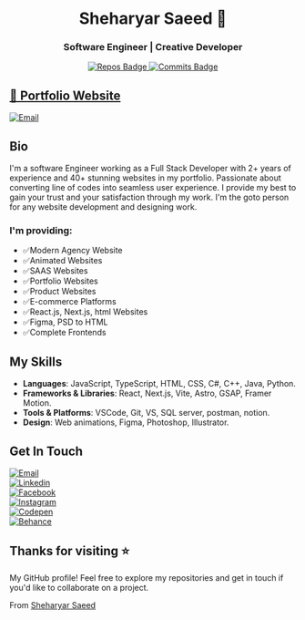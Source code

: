 <h1 align="center">Sheharyar Saeed 👋</h1>
<h3 align="center">Software Engineer | Creative Developer</h3>

<p align="center">
  <a href="https://github.com/sherryjutt932?tab=repositories">
    <img src="https://badges.pufler.dev/repos/sherryjutt932" alt="Repos Badge" />
  </a>
  <a href="https://github.com/sherryjutt932">
    <img src="https://badges.pufler.dev/commits/yearly/sherryjutt932" alt="Commits Badge" />
  </a>
</p>

## [🔰 Portfolio Website](https://sheharyar-saeed-portfolio-2024.vercel.app/)
[![Email](https://img.shields.io/badge/sheharyarsaeed.vercel.app-0d1117?style=for-the-badge&logo=google&logoColor=white&labelColor=010409)](https://sheharyarsaeed.vercel.app/)<br/>

## Bio
I'm a software Engineer working as a Full Stack Developer with 2+ years of experience and 40+ stunning websites in my portfolio. Passionate about converting line of codes into seamless user experience. I provide my best to gain your trust and your satisfaction through my work. I'm the goto person for any website development and designing work.
### I'm providing:

- ✅Modern Agency Website
- ✅Animated Websites
- ✅SAAS Websites
- ✅Portfolio Websites
- ✅Product Websites
- ✅E-commerce Platforms
- ✅React.js, Next.js, html Websites
- ✅Figma, PSD to HTML
- ✅Complete Frontends

## My Skills
- **Languages**: JavaScript, TypeScript, HTML, CSS, C#, C++, Java, Python.
- **Frameworks & Libraries**: React, Next.js, Vite, Astro, GSAP, Framer Motion.
- **Tools & Platforms**: VSCode, Git, VS, SQL server, postman, notion.
- **Design**: Web animations, Figma, Photoshop, Illustrator.

## Get In Touch
<!--
- [sheharyarsaeed7@gmail.com](mailto:sheharyarsaeed7@gmail.com)
- [LinkedIn](https://www.linkedin.com/in/sheharyarsaeed932/)
- [Facebook](https://www.facebook.com/profile.php?id=100009704040257)
- [Instagram](https://www.instagram.com/sherry_jutt42/)
- [Codepen](https://codepen.io/sherryjutt932)
- [Behance](https://www.behance.net/sheharyarsaeed1)
-->
<!--
- [![Email - sheharyarsaeed7@gmail.com](https://img.shields.io/badge/Email-sheharyarsaeed7@gmail.com-333?style=for-the-badge&logo=gmail&logoColor=white&labelColor=222)](mailto:sheharyarsaeed7@gmail.com)
- [![Linkedin - sheharyarsaeed932](https://img.shields.io/badge/Linkedin-sheharyarsaeed932-333?style=for-the-badge&logo=linkedin&logoColor=ffffff&labelColor=222)](https://www.linkedin.com/in/sheharyarsaeed932/)
- [![Facebook - Sherry Jutt](https://img.shields.io/badge/Facebook-Sherry%20Jutt-333?style=for-the-badge&logo=facebook&logoColor=0866ff&labelColor=222)](https://www.facebook.com/profile.php?id=100009704040257)
- [![Instagram - sherry_jutt42](https://img.shields.io/badge/Instagram-sherry_jutt42-333?style=for-the-badge&logo=instagram&labelColor=222)](https://www.instagram.com/sherry_jutt42/)
- [![Codepen - sherryjutt932](https://img.shields.io/badge/Codepen-sherryjutt932-333?style=for-the-badge&logo=codepen&logoColor=white&labelColor=222)](https://codepen.io/sherryjutt932)
- [![Behance - sheharyarsaeed1](https://img.shields.io/badge/Behance-sheharyarsaeed1-333333?style=for-the-badge&logo=behance&logoColor=0057ff&labelColor=222)](https://www.behance.net/sheharyarsaeed1)
-->

[![Email](https://img.shields.io/badge/Email%20|%20sheharyarsaeed7@gmail.com-0d1117?style=for-the-badge&logo=gmail&logoColor=white&labelColor=010409)](mailto:sheharyarsaeed7@gmail.com)<br/>
[![Linkedin](https://img.shields.io/badge/Linkedin%20|%20sheharyarsaeed932-0d1117?style=for-the-badge&logo=linkedin&logoColor=ffffff&labelColor=010409)](https://www.linkedin.com/in/sheharyarsaeed932/)<br/>
[![Facebook](https://img.shields.io/badge/Facebook%20|%20Sherry%20Jutt-0d1117?style=for-the-badge&logo=facebook&logoColor=0866ff&labelColor=010409)](https://www.facebook.com/profile.php?id=100009704040257)<br/>
[![Instagram](https://img.shields.io/badge/Instagram%20|%20sherry_jutt42-0d1117?style=for-the-badge&logo=instagram&labelColor=010409)](https://www.instagram.com/sherry_jutt42/)<br/>
[![Codepen](https://img.shields.io/badge/Codepen%20|%20sherryjutt932-0d1117?style=for-the-badge&logo=codepen&logoColor=white&labelColor=010409)](https://codepen.io/sherryjutt932)<br/>
[![Behance](https://img.shields.io/badge/Behance%20|%20sheharyarsaeed1-0d1117?style=for-the-badge&logo=behance&logoColor=0057ff&labelColor=010409)](https://www.behance.net/sheharyarsaeed1)<br/>

## Thanks for visiting ⭐️
My GitHub profile! Feel free to explore my repositories and get in touch if you'd like to collaborate on a project.

From [Sheharyar Saeed](https://sheharyar-saeed-portfolio-2024.vercel.app/)

<!--
**sherryjutt932/sherryjutt932** is a ✨ _special_ ✨ repository because its `README.md` (this file) appears on your GitHub profile.

Here are some ideas to get you started:

- 🔭 I’m currently working on ...
- 🌱 I’m currently learning ...
- 👯 I’m looking to collaborate on ...
- 🤔 I’m looking for help with ...
- 💬 Ask me about ...
- 📫 How to reach me: ...
- 😄 Pronouns: ...
- ⚡ Fun fact: ...
-->
